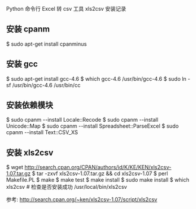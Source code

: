 Python 命令行 Excel 转 csv 工具 xls2csv 安装记录

## 安装 cpanm
$ sudo apt-get install cpanminus

## 安装 gcc
$ sudo apt-get install gcc-4.6
$ which gcc-4.6
/usr/bin/gcc-4.6
$ sudo ln -sf /usr/bin/gcc-4.6 /usr/bin/cc

## 安装依赖模块
$ sudo cpanm --install Locale::Recode
$ sudo cpanm --install Unicode::Map
$ sudo cpanm --install Spreadsheet::ParseExcel
$ sudo cpanm --install Text::CSV_XS

## 安装 xls2csv
$ wget http://search.cpan.org/CPAN/authors/id/K/KE/KEN/xls2csv-1.07.tar.gz
$ tar -zxvf xls2csv-1.07.tar.gz && cd xls2csv-1.07
$ perl Makefile.PL
$ make
$ make test
$ make install
$ sudo make install
$ which xls2csv # 检查是否安装成功
/usr/local/bin/xls2csv


参考:
http://search.cpan.org/~ken/xls2csv-1.07/script/xls2csv



